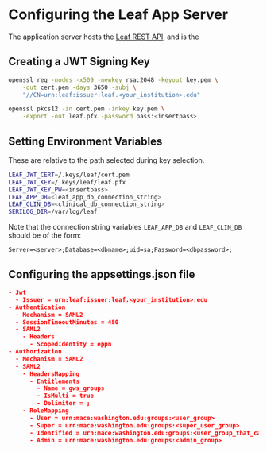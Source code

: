 # Configuring the Leaf App Server
The application server hosts the [Leaf REST API](https://github.com/uwrit/leaf/tree/master/src/server), and is the 

## Creating a JWT Signing Key
```bash
openssl req -nodes -x509 -newkey rsa:2048 -keyout key.pem \
    -out cert.pem -days 3650 -subj \
    "//CN=urn:leaf:issuer:leaf.<your_institution>.edu"
```
```bash
openssl pkcs12 -in cert.pem -inkey key.pem \
    -export -out leaf.pfx -password pass:<insertpass>
```

## Setting Environment Variables
These are relative to the path selected during key selection.
```bash
LEAF_JWT_CERT=/.keys/leaf/cert.pem
LEAF_JWT_KEY=/.keys/leaf/leaf.pfx
LEAF_JWT_KEY_PW=<insertpass>
LEAF_APP_DB=<leaf_app_db_connection_string>
LEAF_CLIN_DB=<clinical_db_connection_string>
SERILOG_DIR=/var/log/leaf
```
Note that the connection string variables `LEAF_APP_DB` and `LEAF_CLIN_DB` should be of the form:
```
Server=<server>;Database=<dbname>;uid=sa;Password=<dbpassword>;
```

## Configuring the appsettings.json file
```json
- Jwt
  - Issuer = urn:leaf:issuer:leaf.<your_institution>.edu
- Authentication
  - Mechanism = SAML2
  - SessionTimeoutMinutes = 480
  - SAML2
    - Headers
      - ScopedIdentity = eppn
- Authorization
  - Mechanism = SAML2
  - SAML2
    - HeadersMapping
      - Entitlements
        - Name = gws_groups
        - IsMulti = true
        - Delimiter = ;
    - RoleMapping
      - User = urn:mace:washington.edu:groups:<user_group>
      - Super = urn:mace:washington.edu:groups:<super_user_group>
      - Identified = urn:mace:washington.edu:groups:<user_group_that_can_see_phi>
      - Admin = urn:mace:washington.edu:groups:<admin_group>
```